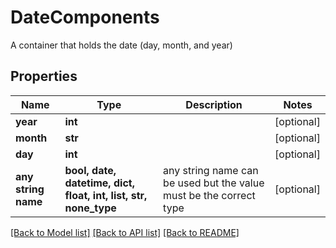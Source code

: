 # DateComponents

A container that holds the date (day, month, and year)

## Properties
Name | Type | Description | Notes
------------ | ------------- | ------------- | -------------
**year** | **int** |  | [optional] 
**month** | **str** |  | [optional] 
**day** | **int** |  | [optional] 
**any string name** | **bool, date, datetime, dict, float, int, list, str, none_type** | any string name can be used but the value must be the correct type | [optional]

[[Back to Model list]](../README.md#documentation-for-models) [[Back to API list]](../README.md#documentation-for-api-endpoints) [[Back to README]](../README.md)


